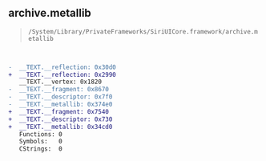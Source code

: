 ## archive.metallib

> `/System/Library/PrivateFrameworks/SiriUICore.framework/archive.metallib`

```diff

 
-  __TEXT.__reflection: 0x30d0
+  __TEXT.__reflection: 0x2990
   __TEXT.__vertex: 0x1820
-  __TEXT.__fragment: 0x8670
-  __TEXT.__descriptor: 0x7f0
-  __TEXT.__metallib: 0x374e0
+  __TEXT.__fragment: 0x7540
+  __TEXT.__descriptor: 0x730
+  __TEXT.__metallib: 0x34cd0
   Functions: 0
   Symbols:   0
   CStrings:  0

```
